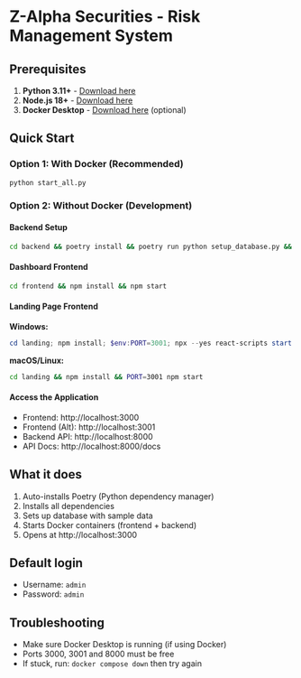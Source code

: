 # Z-Alpha Securities - Risk Management System

## Prerequisites

1. **Python 3.11+** - [Download here](https://python.org/downloads/)
2. **Node.js 18+** - [Download here](https://nodejs.org/)
3. **Docker Desktop** - [Download here](https://docker.com/products/docker-desktop) (optional)

## Quick Start

### Option 1: With Docker (Recommended)
```bash
python start_all.py
```

### Option 2: Without Docker (Development)

#### Backend Setup
```bash
cd backend && poetry install && poetry run python setup_database.py && poetry run uvicorn api.main:app --host 0.0.0.0 --port 8000 --reload
```

#### Dashboard Frontend
```bash
cd frontend && npm install && npm start
```

#### Landing Page Frontend

**Windows:**
```powershell
cd landing; npm install; $env:PORT=3001; npx --yes react-scripts start
```

**macOS/Linux:**
```bash
cd landing && npm install && PORT=3001 npm start
```

#### Access the Application
- Frontend: http://localhost:3000
- Frontend (Alt): http://localhost:3001
- Backend API: http://localhost:8000
- API Docs: http://localhost:8000/docs

## What it does

1. Auto-installs Poetry (Python dependency manager)
2. Installs all dependencies
3. Sets up database with sample data
4. Starts Docker containers (frontend + backend)
5. Opens at http://localhost:3000

## Default login
- Username: `admin`
- Password: `admin`

## Troubleshooting

- Make sure Docker Desktop is running (if using Docker)
- Ports 3000, 3001 and 8000 must be free
- If stuck, run: `docker compose down` then try again